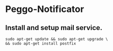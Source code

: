 # Peggo-Notificator
## Install and setup mail service.

```shell
sudo apt-get update && sudo apt-get upgrade \
&& sudo apt-get install postfix
```
